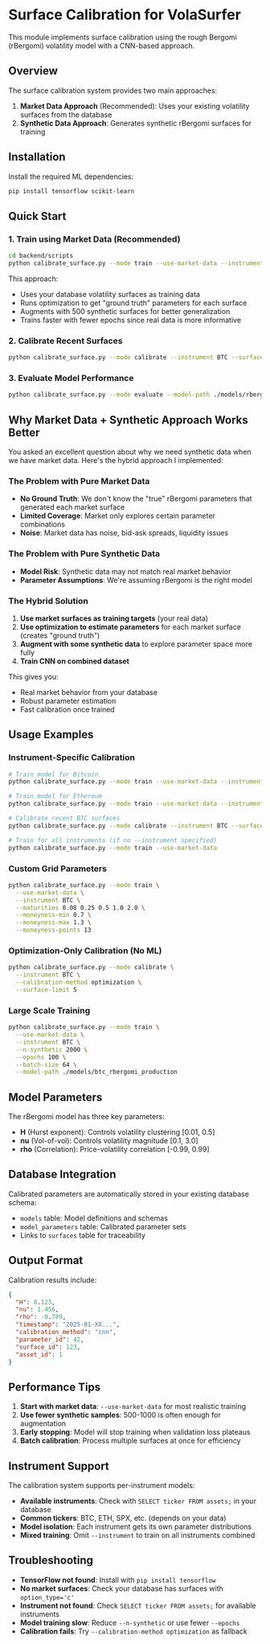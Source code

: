 # Surface Calibration for VolaSurfer

This module implements surface calibration using the rough Bergomi (rBergomi) volatility model with a CNN-based approach.

## Overview

The surface calibration system provides two main approaches:

1. **Market Data Approach** (Recommended): Uses your existing volatility surfaces from the database
2. **Synthetic Data Approach**: Generates synthetic rBergomi surfaces for training

## Installation

Install the required ML dependencies:

```bash
pip install tensorflow scikit-learn
```

## Quick Start

### 1. Train using Market Data (Recommended)

```bash
cd backend/scripts
python calibrate_surface.py --mode train --use-market-data --instrument BTC --n-synthetic 500 --epochs 50
```

This approach:
- Uses your database volatility surfaces as training data
- Runs optimization to get "ground truth" parameters for each surface
- Augments with 500 synthetic surfaces for better generalization
- Trains faster with fewer epochs since real data is more informative

### 2. Calibrate Recent Surfaces

```bash
python calibrate_surface.py --mode calibrate --instrument BTC --surface-limit 20 --output-file btc_calibration.json
```

### 3. Evaluate Model Performance

```bash
python calibrate_surface.py --mode evaluate --model-path ./models/rbergomi_cnn
```

## Why Market Data + Synthetic Approach Works Better

You asked an excellent question about why we need synthetic data when we have market data. Here's the hybrid approach I implemented:

### The Problem with Pure Market Data
- **No Ground Truth**: We don't know the "true" rBergomi parameters that generated each market surface
- **Limited Coverage**: Market only explores certain parameter combinations
- **Noise**: Market data has noise, bid-ask spreads, liquidity issues

### The Problem with Pure Synthetic Data  
- **Model Risk**: Synthetic data may not match real market behavior
- **Parameter Assumptions**: We're assuming rBergomi is the right model

### The Hybrid Solution
1. **Use market surfaces as training targets** (your real data)
2. **Use optimization to estimate parameters** for each market surface (creates "ground truth")
3. **Augment with some synthetic data** to explore parameter space more fully
4. **Train CNN on combined dataset**

This gives you:
- Real market behavior from your database
- Robust parameter estimation
- Fast calibration once trained

## Usage Examples

### Instrument-Specific Calibration

```bash
# Train model for Bitcoin
python calibrate_surface.py --mode train --use-market-data --instrument BTC

# Train model for Ethereum  
python calibrate_surface.py --mode train --use-market-data --instrument ETH

# Calibrate recent BTC surfaces
python calibrate_surface.py --mode calibrate --instrument BTC --surface-limit 50

# Train for all instruments (if no --instrument specified)
python calibrate_surface.py --mode train --use-market-data
```

### Custom Grid Parameters

```bash
python calibrate_surface.py --mode train \
  --use-market-data \
  --instrument BTC \
  --maturities 0.08 0.25 0.5 1.0 2.0 \
  --moneyness-min 0.7 \
  --moneyness-max 1.3 \
  --moneyness-points 13
```

### Optimization-Only Calibration (No ML)

```bash
python calibrate_surface.py --mode calibrate \
  --instrument BTC \
  --calibration-method optimization \
  --surface-limit 5
```

### Large Scale Training

```bash
python calibrate_surface.py --mode train \
  --use-market-data \
  --instrument BTC \
  --n-synthetic 2000 \
  --epochs 100 \
  --batch-size 64 \
  --model-path ./models/btc_rbergomi_production
```

## Model Parameters

The rBergomi model has three key parameters:

- **H** (Hurst exponent): Controls volatility clustering [0.01, 0.5]
- **nu** (Vol-of-vol): Controls volatility magnitude [0.1, 3.0] 
- **rho** (Correlation): Price-volatility correlation [-0.99, 0.99]

## Database Integration

Calibrated parameters are automatically stored in your existing database schema:

- `models` table: Model definitions and schemas
- `model_parameters` table: Calibrated parameter sets
- Links to `surfaces` table for traceability

## Output Format

Calibration results include:

```json
{
  "H": 0.123,
  "nu": 1.456,
  "rho": -0.789,
  "timestamp": "2025-01-XX...",
  "calibration_method": "cnn",
  "parameter_id": 42,
  "surface_id": 123,
  "asset_id": 1
}
```

## Performance Tips

1. **Start with market data**: `--use-market-data` for most realistic training
2. **Use fewer synthetic samples**: 500-1000 is often enough for augmentation
3. **Early stopping**: Model will stop training when validation loss plateaus
4. **Batch calibration**: Process multiple surfaces at once for efficiency

## Instrument Support

The calibration system supports per-instrument models:

- **Available instruments**: Check with `SELECT ticker FROM assets;` in your database
- **Common tickers**: BTC, ETH, SPX, etc. (depends on your data)
- **Model isolation**: Each instrument gets its own parameter distributions
- **Mixed training**: Omit `--instrument` to train on all instruments combined

## Troubleshooting

- **TensorFlow not found**: Install with `pip install tensorflow`
- **No market surfaces**: Check your database has surfaces with `option_type='c'`
- **Instrument not found**: Check `SELECT ticker FROM assets;` for available instruments
- **Model training slow**: Reduce `--n-synthetic` or use fewer `--epochs`
- **Calibration fails**: Try `--calibration-method optimization` as fallback 